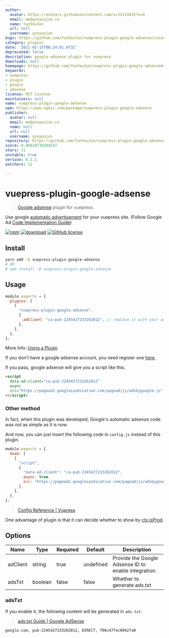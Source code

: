 ```yaml
---
author:
  avatar: https://avatars.githubusercontent.com/u/25154432?v=4
  email: me@yunyoujun.cn
  name: YunYouJun
  url: null
  username: yunyoujun
bugs: https://github.com/YunYouJun/vuepress-plugin-google-adsense/issues
category: plugins
date: '2021-02-15T08:24:01.073Z'
deprecated: false
description: google-adsense plugin for vuepress
downloads: null
homepage: https://github.com/YunYouJun/vuepress-plugin-google-adsense#readme
keywords:
- vuepress
- plugin
- google
- adsense
license: MIT License
maintainers: null
name: vuepress-plugin-google-adsense
npm: https://www.npmjs.com/package/vuepress-plugin-google-adsense
publisher:
  avatar: null
  email: me@yunyoujun.cn
  name: null
  url: null
  username: yunyoujun
repository: https://github.com/YunYouJun/vuepress-plugin-google-adsense
score: 0.46810719394537
stars: 11
unstable: true
version: 0.2.1
watchers: 11

---
```


# vuepress-plugin-google-adsense

> [Google adsense](https://www.google.cn/adsense/) plugin for vuepress

Use google [automatic advertisement](https://support.google.com/adsense/answer/9261306) for your vuepress site.
(Follow Google Ad [Code Implementation Guide](https://support.google.com/adsense/answer/9274634))

[![npm](https://img.shields.io/npm/v/vuepress-plugin-google-adsense.svg)](https://www.npmjs.com/package/vuepress-plugin-google-adsense)
[![download](https://img.shields.io/npm/dt/vuepress-plugin-google-adsense.svg)](https://npmcharts.com/compare/vuepress-plugin-google-adsense?minimal=true)
[![GitHub license](https://img.shields.io/github/license/YunYouJun/vuepress-plugin-google-adsense.svg)](https://github.com/YunYouJun/vuepress-plugin-google-adsense/blob/master/LICENSE)

## Install

```sh
yarn add -D vuepress-plugin-google-adsense
# OR
# npm install -D vuepress-plugin-google-adsense
```

## Usage

```js
module.exports = {
  plugins: [
    [
      "vuepress-plugin-google-adsense",
      {
        adClient: "ca-pub-2245427233262012", // replace it with your adClient
      },
    ],
  ],
};
```

More Info: [Using a Plugin](https://vuepress.vuejs.org/plugin/using-a-plugin.html)

If you don't have a google adsense account, you need register one [here](https://www.google.com/adsense/).

If you pass, google adsense will give you a script like this.

```html
<script
  data-ad-client="ca-pub-2245427233262012"
  async
  src="https://pagead2.googlesyndication.com/pagead/js/adsbygoogle.js"
></script>
```

### Other method

In fact, when this plugin was developed, Google's automatic adsense code was not as simple as it is now.

And now, you can just insert the following code in `config.js` instead of this plugin.

```js
module.exports = {
  head: [
    [
      "script",
      {
        "data-ad-client": "ca-pub-2245427233262012",
        async: true,
        src: "https://pagead2.googlesyndication.com/pagead/js/adsbygoogle.js",
      },
    ],
  ],
};
```

> [Config Reference | Vupress](https://vuepress.vuejs.org/config/#head)

One advantage of plugin is that it can decide whether to show by [ctx.isProd](https://vuepress.vuejs.org/plugin/context-api.html#ctx-isprod).

## Options

| Name     | Type    | Required | Default   | Description                                          |
| -------- | ------- | -------- | --------- | ---------------------------------------------------- |
| adClient | string  | true     | undefined | Provide the Google Adsense ID to enable integration. |
| adsTxt   | boolean | false    | false     | Whether to generate ads.txt                          |

### adsTxt

If you enable it, the following content will be generated in `ads.txt`.

> [ads.txt Guide | Google AdSense](https://support.google.com/adsense/answer/7532444)

```txt
google.com, pub-2245427233262012, DIRECT, f08c47fec0942fa0
```
